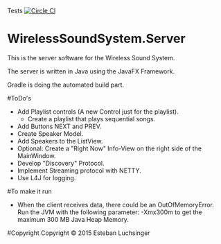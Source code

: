 Tests [![Circle CI](https://circleci.com/gh/eluchsinger/WirelessSoundSystem/tree/master-gradle.svg?style=svg&circle-token=2042a347bcc464e27835253f754febbbb2eb08e6)](https://circleci.com/gh/eluchsinger/WirelessSoundSystem/tree/master-gradle)

# WirelessSoundSystem.Server
This is the server software for the Wireless Sound System.

The server is written in Java using the JavaFX Framework.

Gradle is doing the automated build part.

#ToDo's
- Add Playlist controls (A new Control just for the playlist).
    - Create a playlist that plays sequential songs.
- Add Buttons NEXT and PREV.
- Create Speaker Model.
- Add Speakers to the ListView.
- Optional: Create a "Right Now" Info-View on the right side of the MainWindow.
- Develop "Discovery" Protocol.
- Implement Streaming protocol with NETTY.
- Use L4J for logging.

#To make it run
- When the client receives data, there could be an OutOfMemoryError. Run the JVM with the following parameter: -Xmx300m to get the maximum 300 MB Java Heap Memory.

#Copyright
Copyright © 2015 Esteban Luchsinger
